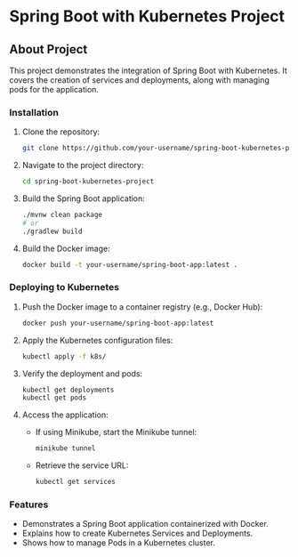 # Spring Boot with Kubernetes Project

## About Project

This project demonstrates the integration of Spring Boot with Kubernetes. It covers the creation of services and deployments, along with managing pods for the application.


### Installation

1. Clone the repository:
   ```bash
   git clone https://github.com/your-username/spring-boot-kubernetes-project.git
   ```

2. Navigate to the project directory:
   ```bash
   cd spring-boot-kubernetes-project
   ```

3. Build the Spring Boot application:
   ```bash
   ./mvnw clean package
   # or
   ./gradlew build
   ```

4. Build the Docker image:
   ```bash
   docker build -t your-username/spring-boot-app:latest .
   ```

### Deploying to Kubernetes

1. Push the Docker image to a container registry (e.g., Docker Hub):
   ```bash
   docker push your-username/spring-boot-app:latest
   ```

2. Apply the Kubernetes configuration files:
   ```bash
   kubectl apply -f k8s/
   ```

3. Verify the deployment and pods:
   ```bash
   kubectl get deployments
   kubectl get pods
   ```

4. Access the application:
   - If using Minikube, start the Minikube tunnel:
     ```bash
     minikube tunnel
     ```
   - Retrieve the service URL:
     ```bash
     kubectl get services
     ```

### Features

- Demonstrates a Spring Boot application containerized with Docker.
- Explains how to create Kubernetes Services and Deployments.
- Shows how to manage Pods in a Kubernetes cluster.

